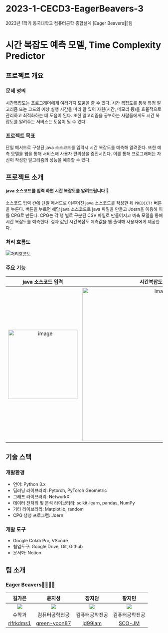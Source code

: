 # 2023-1-CECD3-EagerBeavers-3
2023년 1학기 동국대학교 컴퓨터공학 종합설계 [Eager Beavers🦦]팀 

# 시간 복잡도 예측 모델, Time Complexity Predictor

## 프로젝트 개요

### 문제 정의
시간복잡도는 프로그래머에게 여러가지 도움을 줄 수 있다. 시간 복잡도를 통해 특정 알고리즘 또는 코드의 예상 실행 시간을 미리 알  있어 자원(시간, 메모리 등)을 효율적으로 관리하고 최적화하는 데 도움이 된다. 
또한 알고리즘을 공부하는 사람들에게도 시간 복잡도를 알려주는 서비스는 도움이 될 수 있다. 

### 프로젝트 목표
단일 메서드로 구성된 java 소스코드를 입력시 시간 복잡도를 예측해 알려준다. 
또한 예측 모델을 웹을 통해 서비스해 사용자 편의성을 증진시킨다. 
이를 통해 프로그래머는 자신이 작성한 알고리즘의 성능을 예측할 수 있다. 

## 프로젝트 소개

#### java 소스코드를 입력 하면 시간 복잡도를 알려드립니다 👾
소스코드 입력 칸에 단일 메서드로 이루어진 java 소스코드를 작성한 뒤 `PREDICT!` 버튼을 누른다. 
버튼을 누르면 해당 java 소스코드로 java 파일을 만들고 Joern을 이용해 이를 CPG로 만든다. 
CPG는 각 행 별로 구분된 CSV 파일로 만들어지고 예측 모델을 통해 시간 복잡도를 예측한다. 
결과 값인 시간복잡도 예측값을 웹 출력해 사용자에게 제공한다. 

### 처리 흐름도

<img alt="처리흐름도" src="https://github.com/CSID-DGU/2023-1-CECD3-EagerBeavers-3/assets/83744709/28d3900a-a053-4d40-af04-638ccfd7d7e7">


### 주요 기능

|                    java 소스코드 입력                            |                      시간복잡도 값 출력                               |            
| :------------------------------------------: | :----------------------------------------------: |
| <img width="222" alt="image" src="https://github.com/CSID-DGU/2023-1-CECD3-EagerBeavers-3/assets/113659520/be60b724-eb0a-4688-8559-2a461e235e24">|   <img width="493" alt="image" src="https://github.com/CSID-DGU/2023-1-CECD3-EagerBeavers-3/assets/113659520/ad46bb5c-d222-4d6a-ac84-20d6577db00a">  | 


## 기술 스택

### 개발환경
- 언어: Python 3.x
- 딥러닝 라이브러리: Pytorch, PyTorch Geometric
- 그래프 라이브러리: NetworkX
- 데이터 전처리 및 분석 라이브러리: scikit-learn, pandas, NumPy
- 기타 라이브러리: Matplotlib, random
- CPG 생성 프로그램: Joern

### 개발 도구  
- Google Colab Pro, VScode
- 협업도구: Google Drive, Git, Github
- 문서화: Notion


## 팀 소개
### Eager Beavers🦦🦦🦦🦦 

|길가은|윤지성|장지담|황지민|
|:---:|:---:|:---:|:---:|
|![](https://github.com/CSID-DGU/2023-1-CECD3-EagerBeavers-3/assets/113659520/f8fed6cf-1d4e-445a-b56c-29a0098feb44)|![](https://github.com/CSID-DGU/2023-1-CECD3-EagerBeavers-3/assets/113659520/74296b2d-5b51-496f-aa3d-be4ac2cef084)|![](https://github.com/CSID-DGU/2023-1-CECD3-EagerBeavers-3/assets/113659520/658a6416-88f4-418e-90f9-b9a0aa12c10e)|![](https://github.com/CSID-DGU/2023-1-CECD3-EagerBeavers-3/assets/113659520/eac3a812-f673-413b-b7a8-b7c73f850673)|
|수학과|컴퓨터공학전공|컴퓨터공학전공|컴퓨터공학전공|
|[rlfrkdms1](https://github.com/rlfrkdms1)|[green-yoon87](https://github.com/green-yoon87)|[jd99iam](https://github.com/jd99iam)|[SCO-JM](https://github.com/SCO-JM)|


